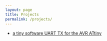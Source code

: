 ```yaml
---
layout: page
title: Projects
permalink: /projects/
---
```


* [a tiny software UART TX for the AVR ATtiny](https://marcelmg.github.io/software_uart/)
